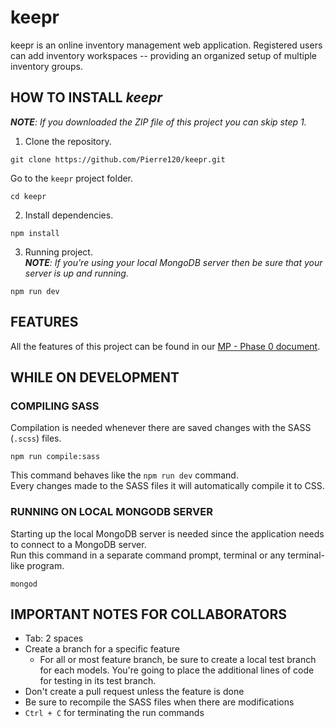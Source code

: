 # keepr
keepr is an online inventory management web application. Registered users can add inventory workspaces -- providing an organized setup of multiple inventory groups.


## HOW TO INSTALL *keepr*
*__NOTE__: If you downloaded the ZIP file of this project you can skip step 1.* 

1. Clone the repository.
```
git clone https://github.com/Pierre120/keepr.git
```
Go to the `keepr` project folder.
```
cd keepr
```

2. Install dependencies.
```
npm install
```

3. Running project.<br/>
*__NOTE__: If you're using your local MongoDB server then be sure that your server is up and running.*
```
npm run dev
```


## FEATURES
All the features of this project can be found in our 
[MP - Phase 0 document](https://docs.google.com/document/d/1RjlozwxHbKs-vMKJAeNAD51cs9LC3cwS/edit?usp=sharing&ouid=107324234949978838161&rtpof=true&sd=true).


## WHILE ON DEVELOPMENT
### COMPILING SASS
Compilation is needed whenever there are saved changes with the SASS (`.scss`) files.
```
npm run compile:sass
```
This command behaves like the `npm run dev` command.<br/>
Every changes made to the SASS files it will automatically compile it to CSS.

### RUNNING ON LOCAL MONGODB SERVER
Starting up the local MongoDB server is needed since the application needs to connect to a MongoDB server.<br/>
Run this command in a separate command prompt, terminal or any terminal-like program.
```
mongod
```


## IMPORTANT NOTES FOR COLLABORATORS
- Tab: 2 spaces
- Create a branch for a specific feature
  - For all or most feature branch, be sure to create a local test branch for each models. You're going to place the additional lines of code for testing in its test branch.
- Don't create a pull request unless the feature is done
- Be sure to recompile the SASS files when there are modifications
- `Ctrl + C` for terminating the run commands
